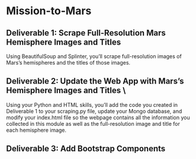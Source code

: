 # Mission-to-Mars

## Deliverable 1: Scrape Full-Resolution Mars Hemisphere Images and Titles 

Using BeautifulSoup and Splinter, you’ll scrape full-resolution images of Mars’s hemispheres and the titles of those images.

## Deliverable 2: Update the Web App with Mars’s Hemisphere Images and Titles \

Using your Python and HTML skills, you’ll add the code you created in Deliverable 1 to your scraping.py file, update your Mongo database, and modify your index.html file so the webpage contains all the information you collected in this module as well as the full-resolution image and title for each hemisphere image.

## Deliverable 3: Add Bootstrap Components
